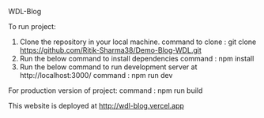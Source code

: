 WDL-Blog

To run project:
1. Clone the repository in your local machine.
command to clone : git clone https://github.com/Ritik-Sharma38/Demo-Blog-WDL.git
2. Run the below command to install dependencies 
command : npm install
3. Run the below command to run development server at http://localhost:3000/
command : npm run dev

For production version of project:
command : npm run build

This website is deployed at http://wdl-blog.vercel.app
